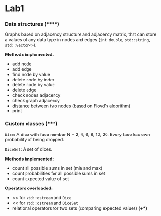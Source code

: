 # Lab1
### Data structures (\*\*\*\*)
Graphs based on adjacency structure and adjacency matrix, that can store a values of any data type in nodes and edges (`int`, `double`, `std::string`, `std::vector<>`).

**Methods implemented:**
- add node
- add edge
- find node by value
- delete node by index
- delete node by value
- delete edge
- check nodes adjacency
- check graph adjacency
- distance between two nodes (based on Floyd's algorithm)
- print

### Custom classes (\*\*\*)
`Dice`:
A dice with face number N = 2, 4, 6, 8, 12, 20.
Every face has own probability of being dropped.

`DiceSet`:
A set of dices.

**Methods implemented:**
- count all possible sums in set (min and max)
- count probabilities for all possible sums in set
- count expected value of set

**Operators overloaded:**
- << for `std::ostream` and `Dice`
- << for `std::ostream` and `DiceSet`
- relational operators for two sets (comparing expected values) __(+\*)__
